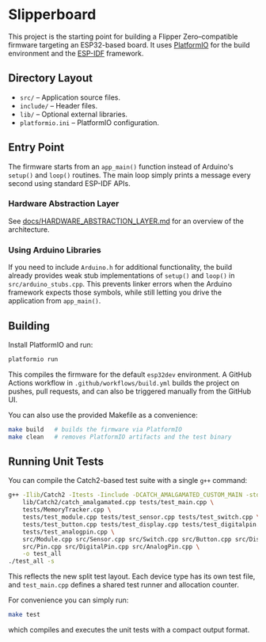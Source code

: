 # Slipperboard

This project is the starting point for building a Flipper Zero–compatible firmware targeting an ESP32-based board. It uses [PlatformIO](https://platformio.org/) for the build environment and the [ESP-IDF](https://docs.espressif.com/projects/esp-idf/en/latest/) framework.

## Directory Layout

- `src/` – Application source files.
- `include/` – Header files.
- `lib/` – Optional external libraries.
- `platformio.ini` – PlatformIO configuration.

## Entry Point

The firmware starts from an `app_main()` function instead of Arduino's `setup()` and `loop()` routines. The main loop simply prints a message every second using standard ESP-IDF APIs.

### Hardware Abstraction Layer

See [docs/HARDWARE_ABSTRACTION_LAYER.md](docs/HARDWARE_ABSTRACTION_LAYER.md) for an overview of the architecture.

### Using Arduino Libraries

If you need to include `Arduino.h` for additional functionality, the build
already provides weak stub implementations of `setup()` and `loop()` in
`src/arduino_stubs.cpp`. This prevents linker errors when the Arduino
framework expects those symbols, while still letting you drive the application
from `app_main()`.

## Building

Install PlatformIO and run:

```bash
platformio run
```

This compiles the firmware for the default `esp32dev` environment. A GitHub Actions workflow in `.github/workflows/build.yml` builds the project on pushes, pull requests, and can also be triggered manually from the GitHub UI.

You can also use the provided Makefile as a convenience:

```bash
make build   # builds the firmware via PlatformIO
make clean   # removes PlatformIO artifacts and the test binary
```

## Running Unit Tests

You can compile the Catch2-based test suite with a single `g++` command:

```bash
g++ -Ilib/Catch2 -Itests -Iinclude -DCATCH_AMALGAMATED_CUSTOM_MAIN -std=c++17 \
    lib/Catch2/catch_amalgamated.cpp tests/test_main.cpp \
    tests/MemoryTracker.cpp \
    tests/test_module.cpp tests/test_sensor.cpp tests/test_switch.cpp \
    tests/test_button.cpp tests/test_display.cpp tests/test_digitalpin.cpp \
    tests/test_analogpin.cpp \
    src/Module.cpp src/Sensor.cpp src/Switch.cpp src/Button.cpp src/Display.cpp \
    src/Pin.cpp src/DigitalPin.cpp src/AnalogPin.cpp \
    -o test_all
./test_all -s
```

This reflects the new split test layout. Each device type has its own test file, and `test_main.cpp` defines a shared test runner and allocation counter.

For convenience you can simply run:

```bash
make test
```

which compiles and executes the unit tests with a compact output format.

